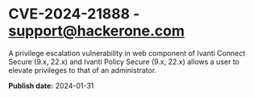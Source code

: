 # CVE-2024-21888 - support@hackerone.com

A privilege escalation vulnerability in web component of Ivanti Connect Secure (9.x, 22.x) and Ivanti Policy Secure (9.x, 22.x) allows a user to elevate privileges to that of an administrator. 

**Publish date:** 2024-01-31
